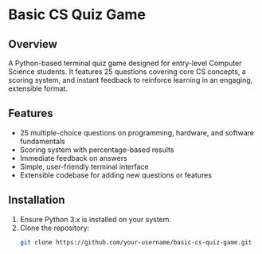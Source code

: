 # Basic CS Quiz Game

## Overview

A Python-based terminal quiz game designed for entry-level Computer Science students. It features 25 questions covering core CS concepts, a scoring system, and instant feedback to reinforce learning in an engaging, extensible format.

## Features

- 25 multiple-choice questions on programming, hardware, and software fundamentals
- Scoring system with percentage-based results
- Immediate feedback on answers
- Simple, user-friendly terminal interface
- Extensible codebase for adding new questions or features

## Installation

1. Ensure Python 3.x is installed on your system.
2. Clone the repository:
   ```bash
   git clone https://github.com/your-username/basic-cs-quiz-game.git
   ```
